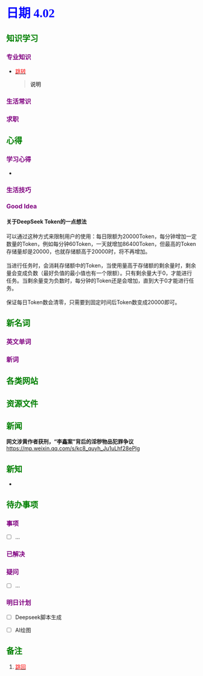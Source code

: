 ## <font color = blue face=楷体 size=6>日期 4.02 </font>

## <font color = green>知识学习 </font>
### <font color = purple>专业知识 </font>
+ <a id = "01-1">  [<font color = red>跳转</font>](#01-2)
   > <font color = o> 说明 </font>
### <font color = purple>生活常识 </font>

### <font color = purple>求职 </font>



## <font color = green>心得 </font>
### <font color = purple>学习心得 </font>
+ 
### <font color = purple>生活技巧 </font>

### <font color = purple>Good Idea </font>
#### 关于DeepSeek Token的一点想法
可以通过这种方式来限制用户的使用：每日限额为20000Token，每分钟增加一定数量的Token，例如每分钟60Token，一天就增加86400Token，但最高的Token存储量却是20000，也就存储额高于20000时，将不再增加。<br/><br/>当进行任务时，会消耗存储额中的Token，当使用量高于存储额的剩余量时，剩余量会变成负数（最好负值的最小值也有一个限额）。只有剩余量大于0，才能进行任务。当剩余量变为负数时，每分钟的Token还是会增加，直到大于0才能进行任务。<br/><br/>保证每日Token数会清零，只需要到固定时间后Token数变成20000即可。


## <font color = green>新名词 </font>
### <font color = purple>英文单词 </font>
### <font color = purple>新词 </font>



## <font color = green>各类网站 </font>


## <font color = green>资源文件 </font>


## <font color = green>新闻 </font>
**网文涉黄作者获刑，“李鑫案”背后的淫秽物品犯罪争议**  
https://mp.weixin.qq.com/s/kc8_quyh_Ju1uLhf28ePlg

## <font color = green>新知 </font>
+ 

## <font color = green>待办事项 </font>
### <font color = purple>事项 </font>
- [ ] ...
### <font color = purple>已解决 </font>
### <font color = purple>疑问 </font>
- [ ] ...
### <font color = purple>明日计划 </font>
- [ ] Deepseek脚本生成
- [ ] AI绘图


## <font color = green>备注 </font>
  1. <a id ="01-2">[<font color = red>跳回</font>](#01-1)



<!--stackedit_data:
eyJoaXN0b3J5IjpbMjA4NDA1NjU4Nyw3MDYyMDAyMjEsLTExMT
g2OTg0NDksLTE1MDY5NjkyNDEsMzA3MzE1NDM0LC0xODQ3MTcx
MjM5LDE2NTUwMDMxOTQsMjA4NDA1NjU4NywxMzkzMDI3MjM5LC
0xNTU3MzkyMjcsLTEwMjYwODc3MCwtMjA4ODU3MTQ5NSwtODgz
ODE5MTk4LDE5NTYxMjk2MzYsLTcxNzczNDE4NiwtNzk1NjEwND
QyLDE1NjIzNjM1OTIsNjg5NzkyNjQ4XX0=
-->